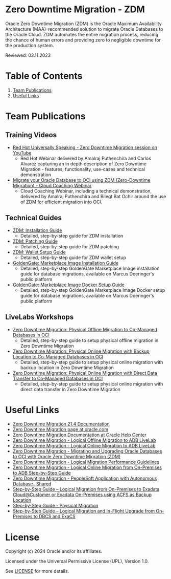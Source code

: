 # Zero Downtime Migration - ZDM
 
Oracle Zero Downtime Migration (ZDM) is the Oracle Maximum Availability Architecture (MAA)-recommended solution to migrate Oracle Databases to the Oracle Cloud. ZDM automates the entire migration process, reducing the chance of human errors and providing zero to negligible downtime for the production system.

Reviewed: 03.11.2023

# Table of Contents
 
1. [Team Publications](#team-publications)
2. [Useful Links](#useful-links)
 
# Team Publications

## Training Videos

- [Red Hot Universally Speaking - Zero Downtime Migration session on YouTube](https://www.youtube.com/watch?v=1jQ9GtAKDF0)
    - Red Hot Webinar delivered by Amalraj Puthenchira and Carlos Alvarez capturing an in depth description of Zero Downtime Migration - features, functionality, use-cases and technical demonstration
- [Migrate your Oracle Database to OCI using ZDM (Zero-Downtime Migration) - Cloud Coaching Webinar](https://www.youtube.com/watch?v=SXb7KVZjpV8)
    - Cloud Coaching Webinar, including a technical demonstration, delivered by Amalraj Puthenchira and Bilegt Bat Ochir around the use of ZDM for efficient migration into OCI.

## Technical Guides

- [ZDM: Installation Guide](https://macsdata.netlify.app/oradb/migration/zdm/installation) 
    - Detailed, step-by-step guide for ZDM installation
- [ZDM: Patching Guide](https://macsdata.netlify.app/oradb/migration/zdm/patching) 
    - Detailed, step-by-step guide for ZDM patching
- [ZDM: Wallet Setup Guide](https://macsdata.netlify.app/oradb/migration/zdm/wallet)
    - Detailed, step-by-step guide for ZDM wallet setup
- [GoldenGate: Marketplace Image Installation Guide](https://macsdata.netlify.app/oradb/migration/goldengate/marketplace/install/)
    - Detailed, step-by-step GoldenGate Marketplace Image installation guide for database migrations, available on Marcus Doeringer's public platform
- [GoldenGate: Marketplace Image Docker Setup Guide](https://macsdata.netlify.app/oradb/migration/goldengate/marketplace/docker/)
    - Detailed, step-by-step GoldenGate Marketplace Image Docker setup guide for database migrations, available on Marcus Doeringer's public platform

## LiveLabs Workshops
- [Zero Downtime Migration: Physical Offline Migration to Co-Managed Databases in OCI](https://apexapps.oracle.com/pls/apex/dbpm/r/livelabs/view-workshop?wid=3568)
    - Detailed, step-by-step guide to setup physical offline migration in Zero Downtime Migration 
- [Zero Downtime Migration: Physical Online Migration with Backup Location to Co-Managed Databases in OCI](https://apexapps.oracle.com/pls/apex/dbpm/r/livelabs/view-workshop?wid=3618)
    - Detailed, step-by-step guide to setup physical online migration with backup location in Zero Downtime Migration
- [Zero Downtime Migration: Physical Online Migration with Direct Data Transfer to Co-Managed Databases in OCI](https://apexapps.oracle.com/pls/apex/dbpm/r/livelabs/view-workshop?wid=3669)
    - Detailed, step-by-step guide to setup physical online migration with direct data transfer in Zero Downtime Migration
 
# Useful Links

- [Zero Downtime Migration 21.4 Documentation](https://docs.oracle.com/en/database/oracle/zero-downtime-migration/21.4/zdmrn/index.html#ZDMRN-GUID-A1A467DC-FC06-4409-AF7F-BF0186CD8C54)
- [Zero Downtime Migration page at oracle.com](https://www.oracle.com/database/technologies/rac/zdm.html)
- [Zero Downtime Migration Documentation at Oracle Help Center](https://docs.oracle.com/en/database/oracle/zero-downtime-migration/index.html)
- [Zero Downtime Migration - Logical Offline Migration to ADB LiveLab](https://apexapps.oracle.com/pls/apex/dbpm/r/livelabs/view-workshop?wid=850)
- [Zero Downtime Migration - Logical Online Migration to ADB LiveLab](https://apexapps.oracle.com/pls/apex/dbpm/r/livelabs/view-workshop?wid=937)
- [Zero Downtime Migration - Migrating and Upgrading Oracle Databases to OCI with Oracle Zero Downtime Migration (ZDM)](https://www.youtube.com/watch?v=WPkqwnXGSjo)
- [Zero Downtime Migration - Logical Migration Performance Guidelines](https://www.oracle.com/docs/tech/zdm-gg-performance.pdf)
- [Zero Downtime Migration - Logical Online Migration from On-Premises to ADB Step-by-Step Guide](https://www.oracle.com/a/tech/docs/oracle-zdm-logical-migration-to-autonomous-guide.pdf)
- [Zero Downtime Migration - PeopleSoft Application with Autonomous Database- Shared](https://www.oracle.com/a/tech/docs/oracle-zdm-peoplesoft-adb-migration-guide.pdf)
- [Step-by-Step Guide – Logical Migration from On-Premises to Exadata Cloud@Customer or Exadata On-Premises using ACFS as Backup Location](https://www.oracle.com/a/tech/docs/oracle-zdm-logical-migration-acfs.pdf)
- [Step-by-Step Guide - Physical Migration](https://www.oracle.com/docs/tech/oracle-zdm-step-by-step-guide.pdf)
- [Step-by-Step Guide – Logical Migration and In-Flight Upgrade from On-Premises to DBCS and ExaCS](https://www.oracle.com/a/tech/docs/oracle-zdm-logical-migration-step-by-step-guide.pdf)


# License
 
Copyright (c) 2024 Oracle and/or its affiliates.
 
Licensed under the Universal Permissive License (UPL), Version 1.0.
 
See [LICENSE](https://github.com/oracle-devrel/technology-engineering/blob/main/LICENSE) for more details.